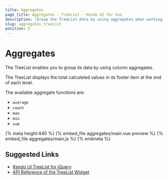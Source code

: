 ```yaml
---
title: Aggregates
page_title: Aggregates - TreeList - Kendo UI for Vue
description: "Group the TreeList data by using aggregates when working with the Kendo UI TreeList wrapper for Vue."
slug: aggregates_treelist
position: 5
---
```


# Aggregates

The TreeList enables you to group its data by using column aggregates.

The TreeList displays the total calculated values in its footer item at the end of each level.

The available aggregate functions are:
* `average`
* `count`
* `max`
* `min`
* `sum`

{% meta height:440 %}
{% embed_file aggregates/main.vue preview %}
{% embed_file aggregates/main.js %}
{% endmeta %}

## Suggested Links

* [Kendo UI TreeList for jQuery](https://docs.telerik.com/kendo-ui/controls/data-management/treelist/overview)
* [API Reference of the TreeList Widget](https://docs.telerik.com/kendo-ui/api/javascript/ui/treelist)
